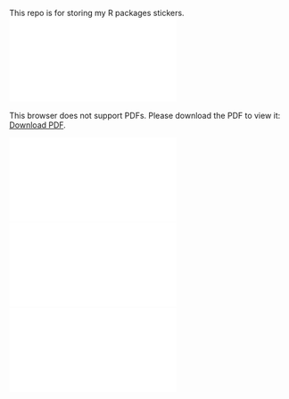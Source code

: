 This repo is for storing my R packages stickers.
<object data="DEScan2.pdf" type="application/pdf">
    <embed src="DEScan2.pdf">
        <p>This browser does not support PDFs. Please download the PDF to view it: <a href="DEScan2.pdf">Download PDF</a>.</p>
    </embed>
</object>


![DEScan2](DEScan2.pdf) ![SpatialExperiment](SpatialExperiment.pdf) ![easyreporting](easyreporting.pdf)
